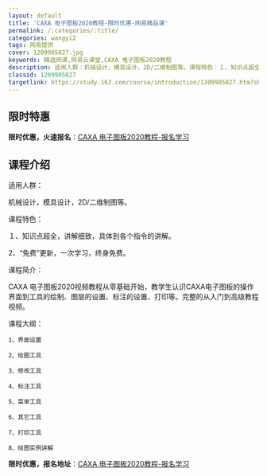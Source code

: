 ```yaml
---
layout: default
title: 'CAXA 电子图板2020教程-限时优惠-网易精品课'
permalink: /:categories/:title/
categories: wangyi2
tags: 网易提供
cover: 1209905827.jpg
keywords: 精选网课,网易云课堂,CAXA 电子图板2020教程
description: 适用人群：机械设计，模具设计，2D/二维制图等。课程特色：１、知识点超全，讲解细致，具体到各个指令的讲解。2、“免费”更
classid: 1209905827
targetlink: https://study.163.com/course/introduction/1209905827.htm?share=1&shareId=1025206652&utm_campaign=share&utm_medium=iphoneShare&utm_source=&utm_u=1025206652
---
```


## 限时特惠

**限时优惠，火速报名**：[CAXA 电子图板2020教程-报名学习](https://study.163.com/course/introduction/1209905827.htm?share=1&shareId=1025206652&utm_campaign=share&utm_medium=iphoneShare&utm_source=&utm_u=1025206652)

## 课程介绍

适用人群：

机械设计，模具设计，2D/二维制图等。



课程特色：

１、知识点超全，讲解细致，具体到各个指令的讲解。

 2、“免费”更新，一次学习，终身免费。



课程简介：

CAXA 电子图板2020视频教程从零基础开始，教学生认识CAXA电子图板的操作界面到工具的绘制、图层的设置、标注的设置、打印等。完整的从入门到高级教程视频。



课程大纲：

    1、界面设置

    2、绘图工具

    3、修改工具

    4、标注工具

    5、菜单工具

    6、其它工具

    7、打印工具

    8、绘图实例讲解

**限时优惠，报名地址**：[CAXA 电子图板2020教程-报名学习](https://study.163.com/course/introduction/1209905827.htm?share=1&shareId=1025206652&utm_campaign=share&utm_medium=iphoneShare&utm_source=&utm_u=1025206652)

